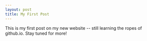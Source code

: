 ```yaml
---
layout: post
title: My First Post
---
```


This is my first post on my new website -- still learning the ropes of github.io. Stay tuned for more!